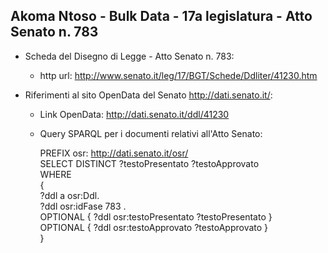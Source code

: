 ## Akoma Ntoso - Bulk Data - 17a legislatura - Atto Senato n. 783 ##

* Scheda del Disegno di Legge - Atto Senato n. 783:
	* http url: http://www.senato.it/leg/17/BGT/Schede/Ddliter/41230.htm

* Riferimenti al sito OpenData del Senato http://dati.senato.it/:
	* Link OpenData: http://dati.senato.it/ddl/41230
	* Query SPARQL per i documenti relativi all'Atto Senato:

        PREFIX osr: <http://dati.senato.it/osr/>  
		SELECT DISTINCT ?testoPresentato ?testoApprovato  
		WHERE  
		{  
		    ?ddl a osr:Ddl.  
		    ?ddl osr:idFase 783 .  
		    OPTIONAL { ?ddl osr:testoPresentato ?testoPresentato }  
		    OPTIONAL { ?ddl osr:testoApprovato ?testoApprovato }  
		}
		
